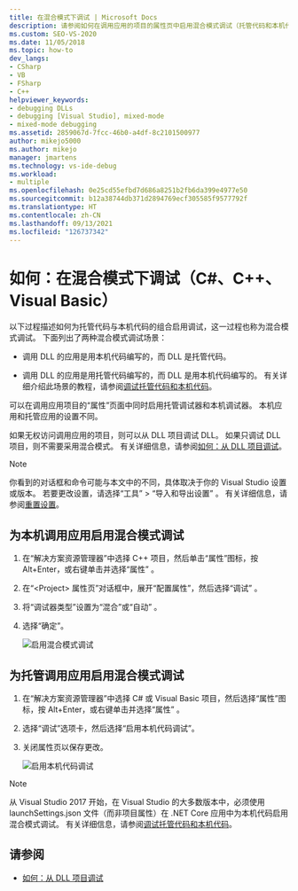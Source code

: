 ```yaml
---
title: 在混合模式下调试 | Microsoft Docs
description: 请参阅如何在调用应用的项目的属性页中启用混合模式调试（托管代码和本机代码）。
ms.custom: SEO-VS-2020
ms.date: 11/05/2018
ms.topic: how-to
dev_langs:
- CSharp
- VB
- FSharp
- C++
helpviewer_keywords:
- debugging DLLs
- debugging [Visual Studio], mixed-mode
- mixed-mode debugging
ms.assetid: 2859067d-7fcc-46b0-a4df-8c2101500977
author: mikejo5000
ms.author: mikejo
manager: jmartens
ms.technology: vs-ide-debug
ms.workload:
- multiple
ms.openlocfilehash: 0e25cd55efbd7d686a8251b2fb6da399e4977e50
ms.sourcegitcommit: b12a38744db371d2894769ecf305585f9577792f
ms.translationtype: HT
ms.contentlocale: zh-CN
ms.lasthandoff: 09/13/2021
ms.locfileid: "126737342"
---
```

# <a name="how-to-debug-in-mixed-mode-c-c-visual-basic"></a>如何：在混合模式下调试（C#、C++、Visual Basic）

以下过程描述如何为托管代码与本机代码的组合启用调试，这一过程也称为混合模式调试。 下面列出了两种混合模式调试场景：

- 调用 DLL 的应用是用本机代码编写的，而 DLL 是托管代码。

- 调用 DLL 的应用是用托管代码编写的，而 DLL 是用本机代码编写的。 有关详细介绍此场景的教程，请参阅[调试托管代码和本机代码](../debugger/how-to-debug-managed-and-native-code.md)。

可以在调用应用项目的“属性”页面中同时启用托管调试器和本机调试器。 本机应用和托管应用的设置不同。

如果无权访问调用应用的项目，则可以从 DLL 项目调试 DLL。 如果只调试 DLL 项目，则不需要采用混合模式。 有关详细信息，请参阅[如何：从 DLL 项目调试](../debugger/how-to-debug-from-a-dll-project.md)。

> [!NOTE]
> 你看到的对话框和命令可能与本文中的不同，具体取决于你的 Visual Studio 设置或版本。 若要更改设置，请选择“工具” > “导入和导出设置” 。 有关详细信息，请参阅[重置设置](../ide/environment-settings.md#reset-settings)。

## <a name="enable-mixed-mode-debugging-for-a-native-calling-app"></a>为本机调用应用启用混合模式调试

1. 在“解决方案资源管理器”中选择 C++ 项目，然后单击“属性”图标，按 Alt+Enter，或右键单击并选择“属性”  。

1. 在“\<Project> 属性页”对话框中，展开“配置属性”，然后选择“调试”  。

1. 将“调试器类型”设置为“混合”或“自动”  。

1. 选择“确定”。

   ![启用混合模式调试](../debugger/media/dbg-mixed-mode-from-native.png "启用混合模式调试")

## <a name="enable-mixed-mode-debugging-for-a-managed-calling-app"></a>为托管调用应用启用混合模式调试

1. 在“解决方案资源管理器”中选择 C# 或 Visual Basic 项目，然后选择“属性”图标，按 Alt+Enter，或右键单击并选择“属性”  。

1. 选择“调试”选项卡，然后选择“启用本机代码调试”。

1. 关闭属性页以保存更改。

   ![启用本机代码调试](../debugger/media/dbg-mixed-mode-from-csharp.png "启用本机代码调试")

> [!NOTE]
> 从 Visual Studio 2017 开始，在 Visual Studio 的大多数版本中，必须使用 launchSettings.json 文件（而非项目属性）在 .NET Core 应用中为本机代码启用混合模式调试。 有关详细信息，请参阅[调试托管代码和本机代码](../debugger/how-to-debug-managed-and-native-code.md)。

## <a name="see-also"></a>请参阅

- [如何：从 DLL 项目调试](../debugger/how-to-debug-from-a-dll-project.md)